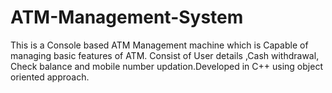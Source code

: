 # ATM-Management-System
This is a Console based ATM Management machine which is Capable of managing basic features of ATM. Consist of User details ,Cash
withdrawal, Check balance and mobile number updation.Developed in C++ using object oriented approach.
